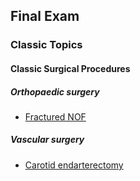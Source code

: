 ## Final Exam

### Classic Topics

#### Classic Surgical Procedures

##### Orthopaedic surgery
- [Fractured NOF](orthopaedics/fractured_nof.htm)

##### Vascular surgery
- [Carotid endarterectomy](vascular/carotid_endarterectomy.htm)